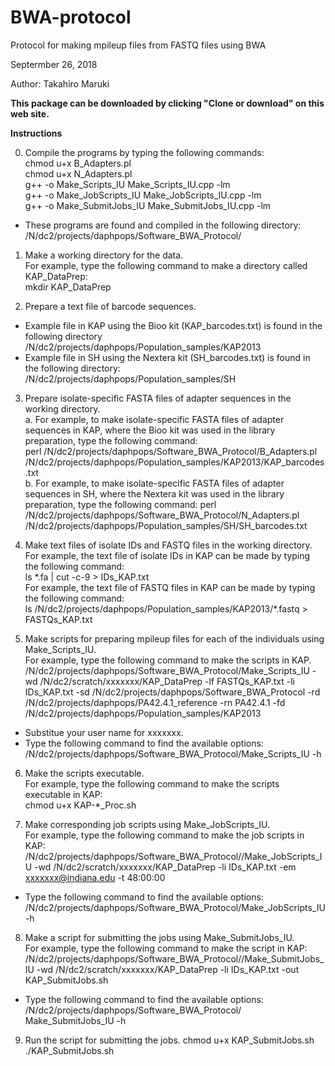 # BWA-protocol
Protocol for making mpileup files from FASTQ files using BWA

Septermber 26, 2018

Author: Takahiro Maruki

**This package can be downloaded by clicking "Clone or download" on this web site.**

**Instructions**

0. Compile the programs by typing the following commands: <br />
chmod u+x B_Adapters.pl <br />
chmod u+x N_Adapters.pl <br />
g++ -o Make_Scripts_IU Make_Scripts_IU.cpp -lm <br />
g++ -o Make_JobScripts_IU Make_JobScripts_IU.cpp -lm <br />
g++ -o Make_SubmitJobs_IU Make_SubmitJobs_IU.cpp -lm <br />
- These programs are found and compiled in the following directory: <br />
/N/dc2/projects/daphpops/Software_BWA_Protocol/ <br />

1. Make a working directory for the data. <br />
For example, type the following command to make a directory called KAP_DataPrep: <br />
mkdir KAP_DataPrep <br />

2. Prepare a text file of barcode sequences. <br />
- Example file in KAP using the Bioo kit (KAP_barcodes.txt) is found in the following directory <br />
/N/dc2/projects/daphpops/Population_samples/KAP2013 <br />
- Example file in SH using the Nextera kit (SH_barcodes.txt) is found in the following directory: <br />
/N/dc2/projects/daphpops/Population_samples/SH <br />

3. Prepare isolate-specific FASTA files of adapter sequences in the working directory. <br />
a. For example, to make isolate-specific FASTA files of adapter sequences in KAP, where the Bioo kit was used in the library preparation, type the following command: <br />
perl /N/dc2/projects/daphpops/Software_BWA_Protocol/B_Adapters.pl /N/dc2/projects/daphpops/Population_samples/KAP2013/KAP_barcodes.txt <br />
b. For example, to make isolate-specific FASTA files of adapter sequences in SH, where the Nextera kit was used in the library preparation, type the following command:
perl /N/dc2/projects/daphpops/Software_BWA_Protocol/N_Adapters.pl /N/dc2/projects/daphpops/Population_samples/SH/SH_barcodes.txt <br />

4. Make text files of isolate IDs and FASTQ files in the working directory. <br />
For example, the text file of isolate IDs in KAP can be made by typing the following command: <br />
ls \*.fa | cut -c-9 > IDs_KAP.txt <br />
For example, the text file of FASTQ files in KAP can be made by typing the following command: <br />
ls /N/dc2/projects/daphpops/Population_samples/KAP2013/\*.fastq > FASTQs_KAP.txt <br />

5. Make scripts for preparing mpileup files for each of the individuals using Make_Scripts_IU. <br />
For example, type the following command to make the scripts in KAP. <br />
/N/dc2/projects/daphpops/Software_BWA_Protocol/Make_Scripts_IU -wd /N/dc2/scratch/xxxxxxx/KAP_DataPrep -lf FASTQs_KAP.txt -li IDs_KAP.txt -sd /N/dc2/projects/daphpops/Software_BWA_Protocol -rd /N/dc2/projects/daphpops/PA42.4.1_reference -rn PA42.4.1 -fd /N/dc2/projects/daphpops/Population_samples/KAP2013 <br />
- Substitue your user name for xxxxxxx. <br />
- Type the following command to find the available options: <br />
/N/dc2/projects/daphpops/Software_BWA_Protocol/Make_Scripts_IU -h

6. Make the scripts executable. <br />
For example, type the following command to make the scripts executable in KAP: <br />
chmod u+x KAP-\*_Proc.sh <br />

7. Make corresponding job scripts using Make_JobScripts_IU. <br />
For example, type the following command to make the job scripts in KAP: <br />
/N/dc2/projects/daphpops/Software_BWA_Protocol//Make_JobScripts_IU -wd /N/dc2/scratch/xxxxxxx/KAP_DataPrep -li IDs_KAP.txt -em xxxxxxx@indiana.edu -t 48:00:00 <br />
- Type the following command to find the available options: <br />
/N/dc2/projects/daphpops/Software_BWA_Protocol/Make_JobScripts_IU -h <br />

8. Make a script for submitting the jobs using Make_SubmitJobs_IU. <br />
For example, type the following command to make the script in KAP: <br />
/N/dc2/projects/daphpops/Software_BWA_Protocol//Make_SubmitJobs_IU -wd /N/dc2/scratch/xxxxxxx/KAP_DataPrep -li IDs_KAP.txt -out KAP_SubmitJobs.sh <br />
- Type the following command to find the available options: <br />
/N/dc2/projects/daphpops/Software_BWA_Protocol/ Make_SubmitJobs_IU -h <br />

9. Run the script for submitting the jobs.
chmod u+x KAP_SubmitJobs.sh <br />
./KAP_SubmitJobs.sh <br />
